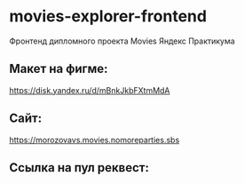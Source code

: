 # movies-explorer-frontend
Фронтенд дипломного проекта Movies Яндекс Практикума

## Макет на фигме: 
https://disk.yandex.ru/d/mBnkJkbFXtmMdA

## Сайт:
https://morozovavs.movies.nomoreparties.sbs

## Ссылка на пул реквест:

